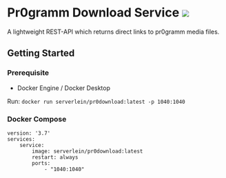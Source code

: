 # Pr0gramm Download Service [![](https://images.microbadger.com/badges/version/serverlein/pr0download.svg)](https://microbadger.com/images/serverlein/pr0download "Get your own version badge on microbadger.com")
A lightweight REST-API which returns direct links to pr0gramm media files.

## Getting Started

### Prerequisite
* Docker Engine / Docker Desktop

Run: `docker run serverlein/pr0download:latest -p 1040:1040`

### Docker Compose
```
version: '3.7'
services:
    service:
        image: serverlein/pr0download:latest
        restart: always
        ports:
            - "1040:1040"
```
